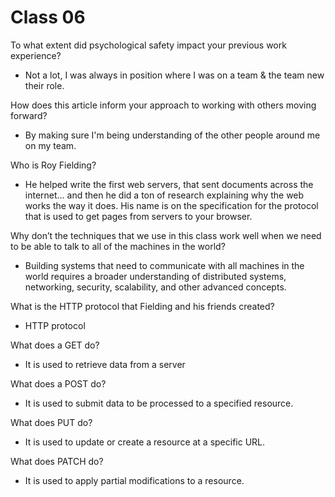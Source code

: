 # Class 06

To what extent did psychological safety impact your previous work experience?
- Not a lot, I was always in position where I was on a team & the team new their role.

How does this article inform your approach to working with others moving forward?
- By making sure I'm being understanding of the other people around me on my team.

Who is Roy Fielding?
- He helped write the first web servers, that sent documents across the internet… and then he did a ton of research explaining why the web works the way it does. His name is on the specification for the protocol that is used to get pages from servers to your browser.

Why don’t the techniques that we use in this class work well when we need to be able to talk to all of the machines in the world? 
-  Building systems that need to communicate with all machines in the world requires a broader understanding of distributed systems, networking, security, scalability, and other advanced concepts.

What is the HTTP protocol that Fielding and his friends created?
-  HTTP protocol

What does a GET do?
-  It is used to retrieve data from a server

What does a POST do?
- It is used to submit data to be processed to a specified resource.

What does PUT do?
- It is used to update or create a resource at a specific URL.

What does PATCH do?
- It is used to apply partial modifications to a resource.
